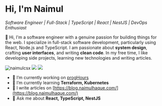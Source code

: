 # Hi, I'm Naimul
*Software Engineer | Full-Stack | TypeScript | React | NestJS | DevOps Enthusiast*

👋 Hi, I'm a software engineer with a genuine passion for building things for the web. I specialize in full-stack software development, particularly using React, Node.js and TypeScript. I am passionate about **system design**, crafting **user interfaces**, and writing **clean code**. In my free time, I like developing side projects, learning new technologies and writing articles.




<p align="left"> <img src="https://komarev.com/ghpvc/?username=naimulcsx&label=Profile%20views&color=brightgreen&style=flat" alt="naimulcsx" />  <a href="https://github.com/naimulcsx"><img src="https://img.shields.io/github/followers/naimulcsx?style=social" /></a> <a href="https://twitter.com/@naimulcsx"><img src="https://img.shields.io/twitter/follow/naimulcsx?style=social" /> </a> </p>

- 🔭 I’m currently working on [progHours](https://github.com/naimulcsx/progHours)
- 🌱 I’m currently learning **Terraform, Kubernetes**
- 📝 I write articles on [https://blog.naimulhaque.com/](https://blog.naimulhaque.com/)
- 💬 Ask me about **React, TypeScript, NestJS**
